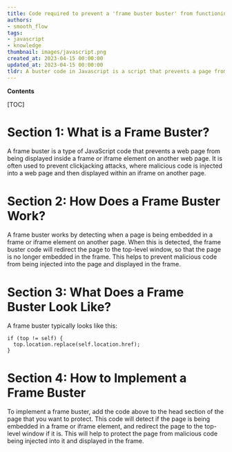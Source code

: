 ```yaml
---
title: Code required to prevent a 'frame buster buster' from functioning
authors:
- smooth_flow
tags:
- javascript
- knowledge
thumbnail: images/javascript.png
created_at: 2023-04-15 00:00:00
updated_at: 2023-04-15 00:00:00
tldr: A buster code in Javascript is a script that prevents a page from being framed or embedded into another page.
---
```


**Contents**

[TOC]

# Section 1: What is a Frame Buster?
A frame buster is a type of JavaScript code that prevents a web page from being displayed inside a frame or iframe element on another web page. It is often used to prevent clickjacking attacks, where malicious code is injected into a web page and then displayed within an iframe on another page.

# Section 2: How Does a Frame Buster Work?
A frame buster works by detecting when a page is being embedded in a frame or iframe element on another page. When this is detected, the frame buster code will redirect the page to the top-level window, so that the page is no longer embedded in the frame. This helps to prevent malicious code from being injected into the page and displayed in the frame.

# Section 3: What Does a Frame Buster Look Like?
A frame buster typically looks like this:

```
if (top != self) {
  top.location.replace(self.location.href);
}
```

# Section 4: How to Implement a Frame Buster
To implement a frame buster, add the code above to the head section of the page that you want to protect. This code will detect if the page is being embedded in a frame or iframe element, and redirect the page to the top-level window if it is. This will help to protect the page from malicious code being injected into it and displayed in the frame.
